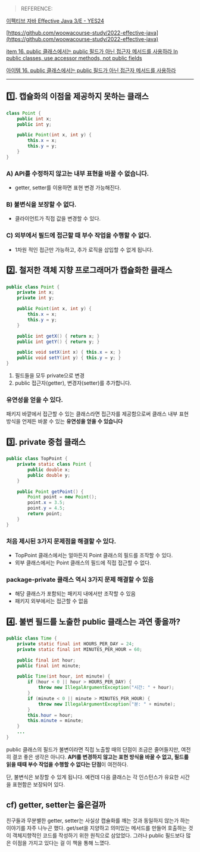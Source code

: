 > REFERENCE:
>

[이펙티브 자바 Effective Java 3/E - YES24](http://www.yes24.com/Product/Goods/65551284)

[https://github.com/woowacourse-study/2022-effective-java](https://github.com/woowacourse-study/2022-effective-java)

[item 16. public 클래스에서는 public 필드가 아닌 접근자 메서드를 사용하라 In public classes, use accessor methods, not public fields](https://sihyung92.oopy.io/java/effective-java/16)

[아이템 16. public 클래스에서는 public 필드가 아닌 접근자 메서드를 사용하라](https://velog.io/@banjjoknim/아이템-16.-public-클래스에서는-public-필드가-아닌-접근자-메서드를-사용하라)

---

## 1️⃣. 캡슐화의 이점을 제공하지 못하는 클래스

```java
class Point {
	public int x;
	public int y;

	public Point(int x, int y) {
		this.x = x;
		this.y = y;
	}
}
```

### A) API를 수정하지 않고는 내부 표현을 바꿀 수 없습니다.

- getter, setter를 이용하면 표현 변경 가능해진다.

### B) 불변식을 보장할 수 없다.

- 클라이언트가 직접 값을 변경할 수 있다.

### C) 외부에서 필드에 접근할 때 부수 작업을 수행할 수 없다.

- 1차원 적인 접근만 가능하고, 추가 로직을 삽입할 수 없게 됩니다.

## 2️⃣. 철저한 객체 지향 프로그래머가 캡슐화한 클래스

```java
public class Point {
	private int x;
	private int y;

	public Point(int x, int y) {
		this.x = x;
		this.y = y;
	}

	public int getX() { return x; }
	public int getY() { return y; }

	public void setX(int x) { this.x = x; }
	public void setY(int y) { this.y = y; }
}
```

1. 필드들을 모두 private으로 변경
2. public 접근자(getter), 변경자(setter)를 추가합니다.

### 유연성을 얻을 수 있다.

패키지 바깥에서 접근할 수 있는 클래스라면 접근자를 제공함으로써 클래스 내부 표현 방식을 언제든 바꿀 수 있는 **유연성을 얻을 수 있습니다**

## 3️⃣. private 중첩 클래스

```java
public class TopPoint {
	private static class Point {
		public double x;
		public double y;
	}

	public Point getPoint() {
		Point point = new Point();
		point.x = 3.5;
		point.y = 4.5;
		return point;
	}
}
```

### 처음 제시된 3가지 문제점을 해결할 수 있다.

- TopPoint 클래스에서는 얼마든지 Point  클래스의 필드를 조작할 수 있다.
- 외부 클래스에서는 Point 클래스의 필드에 직접 접근할 수 없다.

### **package-private 클래스 역시 3가지 문제 해결할 수 있음**

- 해당 클래스가 포함되는 패키지 내에서만 조작할 수 있음
- 패키지 외부에서는 접근할 수 없음

## 4️⃣. 불변 필드를 노출한 public 클래스는 과연 좋을까?

```java
public class Time {
    private static final int HOURS_PER_DAY = 24;
    private static final int MINUTES_PER_HOUR = 60;

    public final int hour;
    public final int minute;

    public Time(int hour, int minute) {
        if (hour < 0 || hour > HOURS_PER_DAY) {
            throw new IllegalArgumentException("시간: " + hour);
        }
        if (minute < 0 || minute > MINUTES_PER_HOUR) {
            throw new IllegalArgumentException("분: " + minute);
        }
        this.hour = hour;
        this.minute = minute;
    }
	...
}
```

public 클래스의 필드가 불변이라면 직접 노출할 때의 단점이 조금은 줄어들지만, 여전히 결코 좋은 생각은 아니다. **API를 변경하지 않고는 표현 방식을 바꿀 수 없고, 필드를 읽을 때때 부수 작업을 수행할 수 없다는 단점**이 여전하다.

단, 불변식은 보장할 수 있게 됩니다. 예컨데 다음 클래스는 각 인스턴스가 유요한 시간을 표현함은 보장되어 있다.

## cf) getter, setter는 옳은걸까

친구들과 무분별한 getter, setter는 사실상 캡슐화를 깨는 것과 동일하지 않는가 하는 이야기를 자주 나누곤 했다. get/set을 지양하고 의미있는 메서드를 만들어 호출하는 것이 객체지향적인 코드를 작성하기 위한 원칙으로 삼았었다.
그러나 public 필드보다 많은 이점을 가지고 있다는 걸 이 책을 통해 느꼈다.